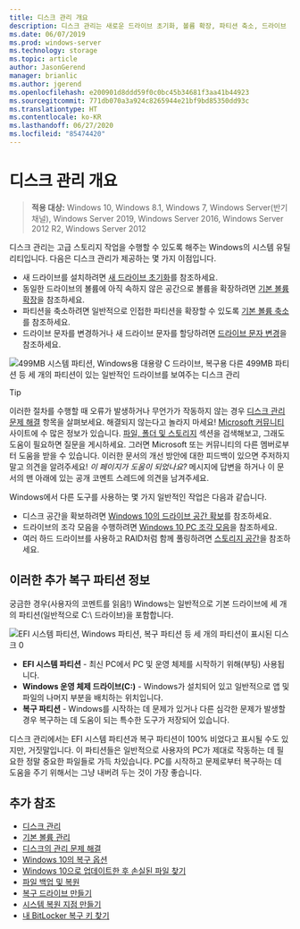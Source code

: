 ```yaml
---
title: 디스크 관리 개요
description: 디스크 관리는 새로운 드라이브 초기화, 볼륨 확장, 파티션 축소, 드라이브 문자 변경과 같은 고급 스토리지 작업을 수행할 수 있도록 해주는 Windows의 시스템 유틸리티입니다.
ms.date: 06/07/2019
ms.prod: windows-server
ms.technology: storage
ms.topic: article
author: JasonGerend
manager: brianlic
ms.author: jgerend
ms.openlocfilehash: e200901d8ddd59f0c0bc45b34681f3aa41b44923
ms.sourcegitcommit: 771db070a3a924c8265944e21bf9bd85350dd93c
ms.translationtype: HT
ms.contentlocale: ko-KR
ms.lasthandoff: 06/27/2020
ms.locfileid: "85474420"
---
```

# <a name="overview-of-disk-management"></a>디스크 관리 개요

> **적용 대상:** Windows 10, Windows 8.1, Windows 7, Windows Server(반기 채널), Windows Server 2019, Windows Server 2016, Windows Server 2012 R2, Windows Server 2012

디스크 관리는 고급 스토리지 작업을 수행할 수 있도록 해주는 Windows의 시스템 유틸리티입니다. 다음은 디스크 관리가 제공하는 몇 가지 이점입니다.

- 새 드라이브를 설치하려면 [새 드라이브 초기화](initialize-new-disks.md)를 참조하세요.
- 동일한 드라이브의 볼륨에 아직 속하지 않은 공간으로 볼륨을 확장하려면 [기본 볼륨 확장](extend-a-basic-volume.md)을 참조하세요.
- 파티션을 축소하려면 일반적으로 인접한 파티션을 확장할 수 있도록 [기본 볼륨 축소](shrink-a-basic-volume.md)를 참조하세요.
- 드라이브 문자를 변경하거나 새 드라이브 문자를 할당하려면 [드라이브 문자 변경](change-a-drive-letter.md)을 참조하세요.

![499MB 시스템 파티션, Windows용 대용량 C 드라이브, 복구용 다른 499MB 파티션 등 세 개의 파티션이 있는 일반적인 드라이브를 보여주는 디스크 관리](media/disk-management.png)

> [!TIP]
>  이러한 절차를 수행할 때 오류가 발생하거나 무언가가 작동하지 않는 경우 [디스크 관리 문제 해결](troubleshooting-disk-management.md) 항목을 살펴보세요. 해결되지 않는다고 놀라지 마세요! [Microsoft 커뮤니티](https://answers.microsoft.com/en-us/windows) 사이트에 수 많은 정보가 있습니다. [파일, 폴더 및 스토리지](https://answers.microsoft.com/en-us/windows/forum/windows_10-files?sort=lastreplydate&dir=desc&tab=All&status=all&mod=&modAge=&advFil=&postedAfter=&postedBefore=&threadType=all&isFilterExpanded=true&tm=1514405359639) 섹션을 검색해보고, 그래도 도움이 필요하면 질문을 게시하세요. 그러면 Microsoft 또는 커뮤니티의 다른 멤버로부터 도움을 받을 수 있습니다. 이러한 문서의 개선 방안에 대한 피드백이 있으면 주저하지 말고 의견을 알려주세요! *이 페이지가 도움이 되었나요?* 메시지에 답변을 하거나 이 문서의 맨 아래에 있는 공개 코멘트 스레드에 의견을 남겨주세요.

Windows에서 다른 도구를 사용하는 몇 가지 일반적인 작업은 다음과 같습니다.

- 디스크 공간을 확보하려면 [Windows 10의 드라이브 공간 확보](https://support.microsoft.com/help/12425/windows-10-free-up-drive-space)를 참조하세요.
- 드라이브의 조각 모음을 수행하려면 [Windows 10 PC 조각 모음](https://support.microsoft.com/help/4026701/windows-defragment-your-windows-10-pc)을 참조하세요.
- 여러 하드 드라이브를 사용하고 RAID처럼 함께 풀링하려면 [스토리지 공간](https://support.microsoft.com/help/12438/windows-10-storage-spaces)을 참조하세요.

## <a name="about-those-extra-recovery-partitions"></a>이러한 추가 복구 파티션 정보

궁금한 경우(사용자의 코멘트를 읽음!) Windows는 일반적으로 기본 드라이브에 세 개의 파티션(일반적으로 C:\ 드라이브)을 포함합니다.

![EFI 시스템 파티션, Windows 파티션, 복구 파티션 등 세 개의 파티션이 표시된 디스크 0](media/windows-partitions.png)

- **EFI 시스템 파티션** - 최신 PC에서 PC 및 운영 체제를 시작하기 위해(부팅) 사용됩니다.
- **Windows 운영 체제 드라이브(C:)** - Windows가 설치되어 있고 일반적으로 앱 및 파일의 나머지 부분을 배치하는 위치입니다.
- **복구 파티션** - Windows를 시작하는 데 문제가 있거나 다른 심각한 문제가 발생할 경우 복구하는 데 도움이 되는 특수한 도구가 저장되어 있습니다.

디스크 관리에서는 EFI 시스템 파티션과 복구 파티션이 100% 비었다고 표시될 수도 있지만, 거짓말입니다. 이 파티션들은 일반적으로 사용자의 PC가 제대로 작동하는 데 필요한 정말 중요한 파일들로 가득 차있습니다. PC를 시작하고 문제로부터 복구하는 데 도움을 주기 위해서는 그냥 내버려 두는 것이 가장 좋습니다.

## <a name="additional-references"></a>추가 참조

- [디스크 관리](manage-disks.md)
- [기본 볼륨 관리](manage-basic-volumes.md)
- [디스크의 관리 문제 해결](troubleshooting-disk-management.md)
- [Windows 10의 복구 옵션](https://support.microsoft.com/help/12415/windows-10-recovery-options)
- [Windows 10으로 업데이트한 후 손실된 파일 찾기](https://support.microsoft.com/help/12386/windows-10-find-lost-files-after-update)
- [파일 백업 및 복원](https://support.microsoft.com/help/17143/windows-10-back-up-your-files)
- [복구 드라이브 만들기](https://support.microsoft.com/help/4026852/windows-create-a-recovery-drive)
- [시스템 복원 지점 만들기](https://support.microsoft.com/help/4027538/windows-create-a-system-restore-point)
- [내 BitLocker 복구 키 찾기](https://support.microsoft.com/help/4026181/windows-find-my-bitlocker-recovery-key)
